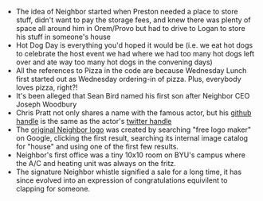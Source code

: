 <!-- TITLE: Neighbor Lore -->
<!-- SUBTITLE: bulleted backstory! -->

* The idea of Neighbor started when Preston needed a place to store stuff, didn't want to pay the storage fees, and knew there was plenty of space all around him in Orem/Provo but had to drive to Logan to store his stuff in someone's house
* Hot Dog Day is everything you'd hoped it would be (i.e. we eat hot dogs to celebrate the host event we had where we had too many hot dogs left over and ate way too many hot dogs in the convening days)
* All the references to Pizza in the code are because Wednesday Lunch first started out as Wednesday ordering-in of pizza. Plus, everybody loves pizza, right?!
* It's been alleged that Sean Bird named his first son after Neighbor CEO Joseph Woodbury
* Chris Pratt not only shares a name with the famous actor, but his [github handle](https://github.com/prattprattpratt) is the same as the actor's [twitter handle](https://twitter.com/prattprattpratt)
* The [original Neighbor logo](https://drive.google.com/file/d/0Bx5DR2SdaEEwYWdUenNDN1dBRXM/view?usp=sharing) was created by searching "free logo maker" on Google, clicking the first result, searching its internal image catalog for "house" and using one of the first few results.
* Neighbor's first office was a tiny 10x10 room on  BYU's campus where the A/C and heating unit was always on the fritz.
* The signature Neighbor whistle signified a sale for a long time, it has since evolved into an expression of congratulations equivilent to clapping for someone. 